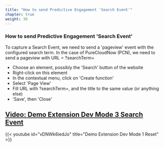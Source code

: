 ```yaml
---
title: "How to send Predictive Engagement 'Search Event'"
chapter: true
weight: 30
---
```



### How to send Predictive Engagement 'Search Event'
To capture a Search Event, we need to send a 'pageview' event with the configured search term. In the case of PureCloudNow (PCN), we need to send a pageview with URL = ?searchTerm=<the searched expression>

- Choose an element, possibly the 'Search' button of the website
- Right-click on this element
- In the contextual menu, click on 'Create function'
- Select 'Page View'
- Fill URL with ?searchTerm=<the searched expression>, and the title to the same value (or anything else)
- 'Save', then 'Close'

## [Video: Demo Extension Dev Mode 3 Search Event](https://youtu.be/iC4rCgFWn8w)

{{< youtube id="vDNWk6iedJo" title="Demo Extension Dev Mode 1 Reset" >}}

